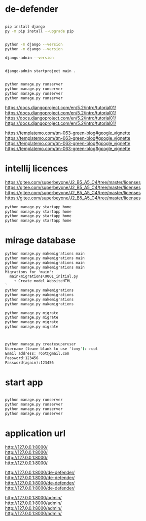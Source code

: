 # de-defender

```bash

pip install django
py -m pip install --upgrade pip 


python -m django --version
python -m django --version                               

django-admin --version


django-admin startproject main .


python manage.py runserver
python manage.py runserver
python manage.py runserver
python manage.py runserver

```

https://docs.djangoproject.com/en/5.2/intro/tutorial01/ </br>
https://docs.djangoproject.com/en/5.2/intro/tutorial01/ </br>
https://docs.djangoproject.com/en/5.2/intro/tutorial01/ </br>
https://docs.djangoproject.com/en/5.2/intro/tutorial01/ </br>


https://templatemo.com/tm-063-green-blog#google_vignette </br>
https://templatemo.com/tm-063-green-blog#google_vignette </br>
https://templatemo.com/tm-063-green-blog#google_vignette </br>
https://templatemo.com/tm-063-green-blog#google_vignette </br>


# intellij licences

https://gitee.com/superbeyone/J2_B5_A5_C4/tree/master/licenses </br>
https://gitee.com/superbeyone/J2_B5_A5_C4/tree/master/licenses </br>
https://gitee.com/superbeyone/J2_B5_A5_C4/tree/master/licenses </br>
https://gitee.com/superbeyone/J2_B5_A5_C4/tree/master/licenses </br>




```cmd
python manage.py startapp home
python manage.py startapp home
python manage.py startapp home
python manage.py startapp home

```
# mirage database
```cmd
python manage.py makemigrations main
python manage.py makemigrations main
python manage.py makemigrations main
python manage.py makemigrations main
Migrations for 'main':
  main\migrations\0001_initial.py
    + Create model WebsiteHTML
`
python manage.py makemigrations
python manage.py makemigrations
python manage.py makemigrations
python manage.py makemigrations

python manage.py migrate
python manage.py migrate
python manage.py migrate
python manage.py migrate



python manage.py createsuperuser
Username (leave blank to use 'tony'): root
Email address: root@gmail.com
Password:123456
Password(again):123456
```


# start app
```cmd

python manage.py runserver
python manage.py runserver
python manage.py runserver
python manage.py runserver
```

# application url
http://127.0.0.1:8000/ </br>
http://127.0.0.1:8000/ </br>
http://127.0.0.1:8000/ </br>
http://127.0.0.1:8000/ </br>

http://127.0.0.1:8000/de-defender/ </br>
http://127.0.0.1:8000/de-defender/ </br>
http://127.0.0.1:8000/de-defender/ </br>
http://127.0.0.1:8000/de-defender/ </br>

http://127.0.0.1:8000/admin/ </br>
http://127.0.0.1:8000/admin/ </br>
http://127.0.0.1:8000/admin/ </br>
http://127.0.0.1:8000/admin/ </br>